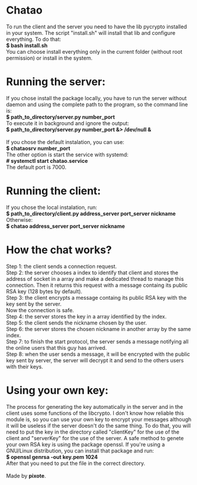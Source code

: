 # Chatao
To run the client and the server you need to have the lib pycrypto installed in your system. The script "install.sh" will install that lib and configure everything. To do that:
<br>
<b>$ bash install.sh</b>
<br>
You can choose install everything only in the current folder (without root permission) or install in the system.

# Running the server:
If you chose install the package locally, you have to run the server without daemon and using the complete path to the program, so the command line is:
<br>
<b>$ path_to_directory/server.py number_port</b>
<br>
To execute it in background and ignore the output:
<br>
<b>$ path_to_directory/server.py number_port &> /dev/null &</b>
<br>
<br>
If you chose the default instalation, you can use:
<br>
<b>$ chataosrv number_port</b>
<br>
The other option is start the service with systemd:
<br>
<b># systemctl start chatao.service</b>
<br>
The default port is 7000.

# Running the client:
If you chose the local instalation, run:
<br>
<b>$ path_to_directory/client.py address_server port_server nickname</b>
<br>
Otherwise:
<br>
<b>$ chatao address_server port_server nickname</b>
<br>

# How the chat works?
Step 1: the client sends a connection request.
<br>Step 2: the server chooses a index to identify that client and stores the address of socket in a array and make a dedicated thread to manage this connection. Then it returns this request with a message containg its public RSA key (128 bytes by default).
<br>Step 3: the client encrypts a message containg its public RSA key with the key sent by the server.
<br>Now the connection is safe.
<br>Step 4: the server stores the key in a array identified by the index.
<br>Step 5: the client sends the nickname chosen by the user.
<br>Step 6: the server stores the chosen nickname in another array by the same index.
<br>Step 7: to finish the start protocol, the server sends a message notifying all the online users that this guy has arrived.
<br>Step 8: when the user sends a message, it will be encrypted with the public key sent by server, the server will decrypt it and send to the others users with their keys.

# Using your own key:
The process for generating the key automatically in the server and in the client uses some functions of the libcrypto. I don't know how reliable this module is, so you can use your own key to encrypt your messages although it will be useless if the server doesn't do the same thing.
To do that, you will need to put the key in the directory called "clientKey" for the use of the client and "serverKey" for the use of the server.
A safe method to genete your own RSA key is using the package openssl. If you're using a GNU/Linux distribution, you can install that package and run:
<br>
<b>$ openssl genrsa -out key.pem 1024</b>
<br>
After that you need to put the file in the correct directory.
<br>
<br>
Made by <b>pixote</b>.
